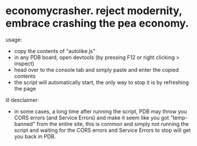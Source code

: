 # economycrasher. reject modernity, embrace crashing the pea economy.

usage:
- copy the contents of "autolike.js" 
- in any PDB board, open devtools (by pressing F12 or right clicking > inspect) 
- head over to the console tab and simply paste and enter the copied contents
- the script will automatically start, the only way to stop it is by refreshing the page

lil desclaimer:
- in some cases, a long time after running the script, PDB may throw you CORS errors (and Service Errors) and make it seem like you got "temp-banned" from the entire site, this is common and simply not running the script and waiting for the CORS errors and Service Errors to stop will get you back in PDB.
